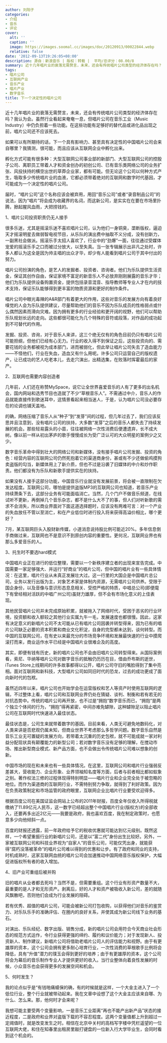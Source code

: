 ```yaml
---
author: 刘阳子
categories:
- 介绍
- 音乐
- 评论
cover:
  alt: ''
  caption: ''
  image: https://images.soomal.cc/images/doc/20120913/00022844.webp
  relative: false
date: '2012-09-13T19:26:05+08:00'
description: 源自：新浪音乐 | 版权：转载 |  平均/总评分：08.00/8
summary: 近十几年唱片业的衰落无需赘言，未来，还会有传统唱片公司类型的经济体存在吗？我认为会。虽然行业看起来奄奄一息，但唱片公司在音乐工业（Music Industry）中仍负担着一些功能。在这些功能有足够好的替代品或进化品出现之前，唱片公司还不应该死去。如果可以有所期待的话，下一个具有影响力和决定性的中国唱片公司会来自哪里？
tags:
- 唱片公司
- 互联网产业
- 音乐产业
- 唱片产业
- 数字音乐
title: 下一个决定性的唱片公司
---
```


近十几年唱片业的衰落无需赘言，未来，还会有传统唱片公司类型的经济体存在吗？我认为会。虽然行业看起来奄奄一息，但唱片公司在音乐工业（Music Industry）中仍负担着一些功能。在这些功能有足够好的替代品或进化品出现之前，唱片公司还不应该死去。

如果可以有所期待的话，下一个具有影响力、甚至具有决定性的中国唱片公司会来自哪里？我猜测，很可能，而且应该从互联网企业中孵化出来。

孵化方式可能有很多种：大型互联网公司事业部的新部门、大型互联网公司的控股子公司、离职员工带着人才和资金创办的初创公司、已有音乐类网络公司的业务扩张、风投扶持的横空出世的草莽企业家，都有可能。但无论这个公司以何种方式产生，吸取多少传统唱片业的血液，它都必须带着绝对的互联网和数字时代基因，才可能成为一个决定性的唱片公司。

届时，“唱片公司”这个名称应该会被弃用，用回“音乐公司”或者“录音制品公司”的说法，因为“唱片”将会成为收藏界的名词，而这新公司，是实实在在要在市场里扑腾，掀起腥风血雨，大把捞钱的。

1、唱片公司投资职责仍无人接手

很多乐迷，尤其是摇滚乐迷不喜欢唱片公司，认为他们一身铜臭，垄断版权，逼迫天才摇滚明星去做弱智电视节目，从乐队的演出费中抽取不义分成，没有创新力，一副黑社会做派。摇滚乐手太招人喜欢了，行业中的“劲爆”一面，往往通过受媒体宠爱的摇滚乐手之口而被过分放大，以至失真。当一张专辑展示出非凡之处时，许多人都认为这全是因为帅主唱的出众才华，却少有人能看到唱片公司于其中付出的努力。

唱片公司扮演的角色，是艺人的发掘者、投资者、咨询者。他们为乐队提供生活资金，保证其创作自由，保证家境不富足的新音乐人不必放弃刚刚展露的音乐才华；他们为乐队提供设备购置资金，提供包括录音混音、指导教师等专业人才在内的技术支持，保证乐队能够得到更丰富的物质资源和更好的制作条件。

唱片公司中眼光毒辣的A&R部门有着更大的作用，这些对音乐的发展方向有着良好嗅觉的人会为乐队提供建议，尽量帮助他们的音乐不因为乐队成员的性格弱点或什么偶然因素而滑向灾难。因为拥有更多的行业经验和更开阔的视野，他们可以帮助乐队规划长远的走向。这些都很可能化为几个特殊的音符或段落，对作品的成功起到不可替代的作用。

发掘、投资、咨询，对于音乐人来讲，这三个绝无仅有的角色目前仍只有唱片公司可能担纲，但他们已经有心无力。行业的收入得不到保证之后，这些投资向的、需要花钱的业务都被视为成本部门，进而被弱化，但此举让唱片公司失去了造血能力――不怪他们，行业在失血，造血又有什么用呢。许多公司只运营自己的版权遗产，让已成功的艺人吃老本儿，去走穴演出，出精选集，在败落时挥霍最后的家产。

2、互联网也需要内容创造者

几年前，人们还在称赞MySpace，说它让全世界喜爱音乐的人有了更多的出名机会，国内网站和选秀节目也造就了不少“草根音乐人”。不需通过中介，音乐人的作品就能直接传到歌迷耳中，这情景看起来相当迷人，于是，认为唱片公司没必要存在的论调也铺天盖地。

的确，网络压缩了音乐人从“种子”到“发芽”间的过程，但几年过去了，我们应该反思并且注意到，没有唱片公司的扶持，大多数“发芽”之后的音乐人都失去了持续发展的机会。那些轻易露头的小苗，往往被网络一次性消费后便遭遗弃，长不成大树。像以前一样从初出茅庐的歌手慢慢成长为受广泛认可的大众明星的案例少之又少。

数字音乐革命中得到壮大的网络公司和新媒体，没有接手唱片公司发掘、投资的角色：经营内容的互联网公司仍然死抱着它的渠道商身份，甚或有不少还做偷鸡摸狗卖盗版的勾当，新媒体用上了新介质，但也不过是沿袭了旧媒体的中介和炒作职责。他们都没有为乐队和新歌手提供实在的扶持。

如果没有人接手这部分功能，中国音乐行业就没有发展前景，将会被一直限制在欠发达程度。互联网公司，哪怕是提供盗版MP3的互联网公司也知道，若音乐产业持续萧条下去，这部分业务有可能面临消亡。当然，几个门户不做音乐频道，在线试听不更新，再倒掉几个音乐杂志，都不是什么大不了的事，但人们对听新歌的需求不会消失，所以商业界面对下面这道选择题时，应该没有两难可言：对一个产业的失血放任不管以至消亡，和在产业低位时进行投入将来获得高溢价相比，哪个更好？

7月，某互联网巨头入股财新传媒，小道消息说持股比例可能近20%。多年信息倒手商做过来，互联网也不是意识不到原创内容的重要性。更何况，互联网业界也有那么多爱音乐的人。

3、托生时不要选hard模式

中国唱片业正在进行的低位整理，需要以一个新秩序建立者的出现来宣告完成。中国需要一家足够强大、并运行“好商业”的唱片公司，但中国的唱片业有一些具体情况：在这里，唱片行业从未真正发展壮大过。这一行里的大国企是中国唱片总公司，业务以发行出版为主，对象艺术家是体制内资源，无需唱片公司供养。受限于国企身份，以及音像与意识形态息息相关、受控严格的特质，中唱总公司(即便麾下有曾经相对活跃的中唱广州公司)虽财力雄厚，但不会有市场化意义的上佳表现。

其他民营唱片公司并未完成原始积累，就被拖入了网络时代，受困于恶劣的行业环境，投资额和收入额较之其他行业实属九牛一毛，发展速度也都很慢。因此，这家有决定意义的新唱片公司不太可能从已有唱片公司因袭并转型得来，因为已有的唱片公司缺乏必要的资本积累和商业文化积淀，自身的完型都未达到，谈何转型。而中国的互联网公司，在有史以来最充分的市场竞争环境和发展最快速的行业中摸爬滚打而来，商业运作水平已经是中国唱片业很难企及的高度。

其实，即便有钱有历史，新的唱片公司也不会由旧唱片公司转型得来。从国际案例看，索尼、华纳等唱片公司对数字音乐的抵触仍历历在目，借由乔布斯的逝世，iTunes Store上线期间的许多故事都得以公开，唱片公司守旧的嘴脸得到了集中亮相。面对互联网和新科技，大型唱片公司如同旧时代的恐龙，过去的成功更成了面向新时代的包袱。

虽然近四年以来，唱片公司也开始学会在运营版权和艺人等资产时使用互联网的逻辑，不过整体上看，唱片公司和互联网业界仍处在猜疑、谈判、制衡和若有若无的对抗态势中。传统的唱片公司再开放，也不过是“拥抱”数字音乐而已，“拥抱”是两个独立个体间的行为，“拥抱”得再紧密，中间亦难免罅隙，这种罅隙足以阻止唱片公司在互联网时代快速进入最佳状态。

最佳状态是，公司生来就带着数字的基因。目前来看，人类无可避免地数码化，对人类来讲是否悲观仍属未知，但商业世界不考虑那么多哲学问题。数字音乐自然是音乐工业无可置疑的发展方向，若带着太沉重的历史包袱，就不可能成就一家对利益分配现状具有颠覆能力的新型公司；若对数字音乐没有足够的理解，在搅动市场、推出新型商业模式、新产品方面，也不会做出令传统唱片公司难以想象的创新。

中国市场的现在和未来也有一些具体情况。在这里，互联网公司和唱片行业强弱反差甚大，营收能力、企业形象、业界领袖知名度等方面，后者与前者相比都如蚁象之别。著作权法三修的过程体现得特别明显――唱片行业和企业完全处于被忽略的地位。而作为渠道商的互联网行业，不需特别努力争取，就得到了利好政策。因为在负责政策制定和市场监管的政府眼里，互联网企业比唱片行业要受欢迎得多。

根据百度公司在美国证监会网站上公布的2011年财报，百度全年仅收入所得税就缴纳了11.89亿元人民币，这一数字已经超出整个中国唱片行业(版权方)的全部收入，还要再多出近2亿元――我要是政府，我也喜欢百度，我在制定政策时，也愿意多少向他倾斜一点。

百度的财报还透露，前一年政府给予它的税收优惠就可能达到亿元级别。既然这样，一个希望重振行业的新唱片公司，还是以“富二代”身份出生比较好。另外，一家被互联网公司和科技业界视为“自家人”的音乐公司，可能仅凭出身，就能获得“腐朽没落被革命”的唱片公司难以得到的优惠和让步。有了政府和同业的支持，时机成熟时，这家互联网血统的唱片公司会加速推动中国网络音乐版权保护，大幅促进版权所有者的收入增加。

4、旧产业可重组后被并购

旧的唱片从业者都去死吗？当然不是，但需要重组。这个行业有形资产数量不大，最重要的是人才和无形资产。剥离后，好的人才和资产被吸收入新公司，差的就随风飘散吧，否则他们会成为行业发展的阻碍。

若有优秀、超值的唱片公司，可能会被新公司打包收购，以获得他们对音乐的鉴赏力、对乐队乐手的准确评估、在圈内的良好关系，并使其成为新公司线下业务的基石。

对演出、乐队经纪、数字出版、销售分成，新的唱片公司会用符合今天商业社会形态的规范方式运作，令行业获得更强的缔约、履约和议价能力；对于发现新人、投资新人、制作建议，新唱片公司将借助老唱片公司人的评估能力和视野。由于有更雄厚的资本，这个公司会拥有更多耐心培育行业，一次性消费的草根歌手比例将会降低，具有“升值”潜力的璞玉会得到更好的培养；由于有更雄厚的资本，这个公司将会为幕后的音乐制作专业人才提供更好的收入。当行业整体向着良性发展的时候，小众音乐也会获得更多的发展空间和机会。

5、何时发生？

我的论点似乎是“有钱啪痛蟆保的确，有的时候就是这样，一个大金主进入了一个低位行业，整个行业就被带动起来。我在文章中设想了这个大金主应该来自哪、为什么、怎么来。那，他何时才会来呢？

我想可能主要受两个变量影响，一是音乐工业距离“再也不能产出新产品”状态的接近程度，二是政府和业界对盗版下载的不容忍程度。这两个变量值都上升到超过一定阈值时，就是改变发生之时。相信在北京中关村的高档写字楼中凭栏遥望的一位互联网大佬，和住在知春里出租房里敲打键盘的一位新入行大学毕业生，会同时看到这个机会的。
